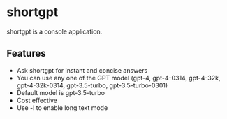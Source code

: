 # shortgpt 

shortgpt is a console application.

## Features 
 - Ask shortgpt for instant and concise answers
 - You can use any one of the GPT model (gpt-4, gpt-4-0314, gpt-4-32k, gpt-4-32k-0314, gpt-3.5-turbo, gpt-3.5-turbo-0301)
 - Default model is gpt-3.5-turbo
 - Cost effective
 - Use -l to enable long text mode

